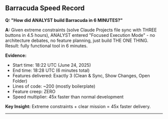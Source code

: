 ## Barracuda Speed Record

**Q: "How did ANALYST build Barracuda in 6 MINUTES?"**

**A:** Given extreme constraints (solve Claude Projects file sync with THREE buttons in 4.5 hours), ANALYST entered "Focused Execution Mode" - no architecture debates, no feature planning, just build THE ONE THING. Result: fully functional tool in 6 minutes.

**Evidence:**
- Start time: 18:22 UTC (June 24, 2025)
- End time: 18:28 UTC (6 minutes total)
- Features delivered: Exactly 3 (Clean & Sync, Show Changes, Open Folder)
- Lines of code: ~200 (mostly boilerplate)
- Feature creep: ZERO
- Speed multiplier: 45x faster than normal development

**Key Insight:** Extreme constraints + clear mission = 45x faster delivery.

---